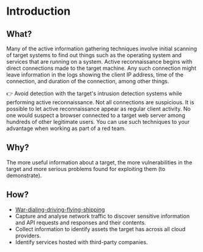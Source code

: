 # Introduction

## What?

Many of the active information gathering techniques involve initial scanning of target systems to find out things
such as the operating system and services that are running on a system. Active reconnaissance begins with direct connections made to the target machine. Any such connection might leave 
information in the logs showing the client IP address, time of the connection, and duration of the connection, 
among other things. 

👉 Avoid detection with the target's intrusion detection systems while performing active reconnaissance. 
Not all connections are suspicious. It is possible to let active reconnaissance appear as regular client activity. 
No one would suspect a browser connected to a target web server among hundreds of other legitimate users. You can use 
such techniques to your advantage when working as part of a red team.

## Why?

The more useful information about a target, the more vulnerabilities in the target and more serious problems 
found for exploiting them (to demonstrate).

## How?

* [War-dialing-driving-flying-shipping](war-dialing-driving-flying-shipping.md)
* Capture and analyse network traffic to discover sensitive information and API requests and responses and their
contents.
* Collect information to identify assets the target has across all cloud providers.
* Identify services hosted with third-party companies.



